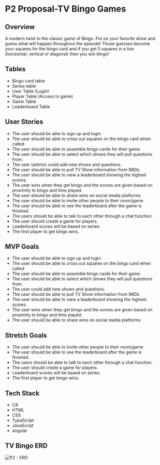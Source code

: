 # P2 Proposal-TV Bingo Games

## Overview

A modern twist to the classic game of Bingo. Put on your favorite show and guess what will happen throughout the episode! Those guesses become your squares for the bingo card and if you get 5 squares in a line (horizontal, vertical or diagonal) then you win bingo! 

## Tables 
* Bingo card table
* Series table
* User Table (Login)
* Player Table (Access to game)
* Game Table
* Leaderboard Table

## User Stories
* The user should be able to sign up and login 
* The user should be able to cross out squares on the bingo card when called
* The user should be able to assemble bingo cards for their game.
* The user should be able to select which shows they will pull questions from.
* The user (admin) could add new shows and questions.
* The user should be able to pull TV Show information from IMDb. 
* The user should be able to view a leaderboard showing the highest scores.
* The user wins when they get bingo and the scores are given based on proximity to bingo and time played.
* The user should be able to share wins on social media platforms
* The user should be able to invite other people to their room/game
* The user should be able to see the leaderboard after the game is finished.
* The users should be able to talk to each other through a chat function.
* The user should create a game for players.
* Leaderboard scores will be based on series.
* The first player to get bingo wins.

## MVP Goals
* The user should be able to sign up and login 
* The user should be able to cross out squares on the bingo card when called
* The user should be able to assemble bingo cards for their game.
* The user should be able to select which shows they will pull questions from.
* The user could add new shows and questions.
* The user should be able to pull TV Show information from IMDb. 
* The user should be able to view a leaderboard showing the highest scores.
* The user wins when they get bingo and the scores are given based on proximity to bingo and time played.
* The user should be able to share wins on social media platforms

## Stretch Goals
* The user should be able to invite other people to their room/game
* The user should be able to see the leaderboard after the game is finished.
* The users should be able to talk to each other through a chat function.
* The user should create a game for players.
* Leaderboard scores will be based on series.
* The first player to get bingo wins.

## Tech Stack
* C#
* HTML
* CSS
* TypeScript
* JavaScript
* angular

## TV Bingo ERD
![P2 - ERD](https://user-images.githubusercontent.com/95651192/154108623-1f23043e-803d-4715-88b0-6b3ac441cda9.jpeg)


